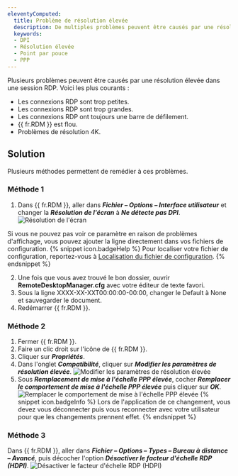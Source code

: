 ```yaml
---
eleventyComputed:
  title: Problème de résolution élevée
  description: De multiples problèmes peuvent être causés par une résolution élevée dans les sessions RDP.
  keywords:
  - DPI
  - Résolution élevée
  - Point par pouce
  - PPP
---
```

Plusieurs problèmes peuvent être causés par une résolution élevée dans une session RDP. Voici les plus courants :
* Les connexions RDP sont trop petites.
* Les connexions RDP sont trop grandes.
* Les connexions RDP ont toujours une barre de défilement.
* {{ fr.RDM }} est flou.
* Problèmes de résolution 4K.
## Solution
Plusieurs méthodes permettent de remédier à ces problèmes.
### Méthode 1
1. Dans {{ fr.RDM }}, aller dans ***Fichier – Options – Interface utilisateur*** et changer la ***Résolution de l'écran*** à ***Ne détecte pas DPI***.
![Résolution de l'écran](https://cdnweb.devolutions.net/docs/fr/kb/KB2027.png)

Si vous ne pouvez pas voir ce paramètre en raison de problèmes d'affichage, vous pouvez ajouter la ligne directement dans vos fichiers de configuration.
{% snippet icon.badgeHelp %}
Pour localiser votre fichier de configuration, reportez-vous à [Localisation du fichier de configuration](/fr/kb/remote-desktop-manager/knowledge-base/locating-configuration-file/).
{% endsnippet %}

2. Une fois que vous avez trouvé le bon dossier, ouvrir **RemoteDesktopManager.cfg** avec votre éditeur de texte favori.
3. Sous la ligne <CreationDate>XXXX-XX-XXT00:00:00-00:00</CreationDate>, changer le <DPIAwareness>Default</DPIAwareness> à <DPIAwareness>None</DPIAwareness> et sauvegarder le document.
4. Redémarrer {{ fr.RDM }}.
### Méthode 2
1. Fermer {{ fr.RDM }}.
2. Faire un clic droit sur l'icône de {{ fr.RDM }}.
3. Cliquer sur ***Propriétés***.
4. Dans l'onglet ***Compatibilité***, cliquer sur ***Modifier les paramètres de résolution élevée***.
![Modifier les paramètres de résolution élevée](https://cdnweb.devolutions.net/docs/fr/kb/KB2028.png)
1. Sous ***Remplacement de mise à l'échelle PPP élevée***, cocher ***Remplacer le comportement de mise à l'échelle PPP élevée*** puis cliquer sur ***OK***.
![Remplacer le comportement de mise à l'échelle PPP élevée](https://cdnweb.devolutions.net/docs/fr/kb/KB2029.png)
{% snippet icon.badgeInfo %}
Lors de l'application de ce changement, vous devez vous déconnecter puis vous reconnecter avec votre utilisateur pour que les changements prennent effet.
{% endsnippet %}

### Méthode 3
Dans {{ fr.RDM }}, aller dans ***Fichier – Options – Types – Bureau à distance – Avancé***, puis décocher l'option ***Désactiver le facteur d'échelle RDP (HDPI)***.
![Désactiver le facteur d'échelle RDP (HDPI)](https://cdnweb.devolutions.net/docs/fr/kb/KB2030.png)
